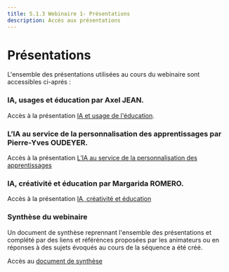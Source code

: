 ```yaml
---
title: 5.1.3 Webinaire 1- Présentations
description: Accès aux présentations 
---
```



# Présentations
L'ensemble des présentations utilisées au cours du webinaire sont accessibles ci-aprés : 

### IA, usages et éducation par Axel JEAN.
Accès à la présentation [IA et usage de l'éducation](../Documents/intelligence-artificielle-pour-et-par-les-enseignants_axel-jean-ia_et_education.pdf).

### L’IA au service de la personnalisation des apprentissages par Pierre-Yves OUDEYER.
Accès à la présentation [L’IA au service de la personnalisation des apprentissages](../Documents/intelligence-artificielle-pour-et-par-les-enseignants_pierre-yves-oudeyer-ia_curiosite_et_education.pdf)

### IA, créativité et éducation par Margarida ROMERO.
Accès à la présentation [IA, créativité et éducation](../Documents/intelligence-artificielle-pour-et-par-les-enseignants_margarida-romero-ia_-creativite_et_education.pdf)

### Synthèse du webinaire
Un document de synthèse reprennant l'ensemble des présentations et complété par des liens et référénces proposées par les animateurs ou en réponses à des sujets 
évoqués au cours de la séquence a été créé.

Accès au [document de synthèse](../Documents/Webinaire-Usage-IA-Experiences-Perspectives-synthèse-VF.pdf)
